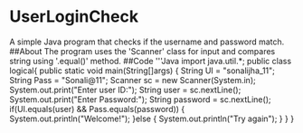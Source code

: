 # UserLoginCheck
A simple Java program that checks if the username and password match.
##About
The program uses the 'Scanner' class for input and compares string using '.equal()' method.
##Code
'''Java
import java.util.*;
public class logical{
    public static void main(String[]args)
    {
        String UI = "sonalijha_11";
        String Pass = "Sonali@11";
        Scanner sc = new Scanner(System.in);
        System.out.print("Enter user ID:");
        String user = sc.nextLine();
        System.out.print("Enter Password:");
        String password = sc.nextLine();
        if(UI.equals(user) && Pass.equals(password))
        {
            System.out.println("Welcome!");
        }else
        {
            System.out.println("Try again");
        }
    }
}
